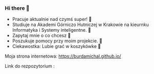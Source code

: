### Hi there 👋
- Pracuje aktualnie nad czymś super! 🔭
- Studiuje na Akademi Górniczo Hutniczej w Krakowie na kieurnku Informatyka i Systemy inteligentne. 🌱
- Zapytaj mnie o co chcesz 💬
- Poszukuje pomocy przy moim projekcie. 🤔
- Ciekawostka: Lubie grać w koszykówke 🏀

Moja strona internetowa: https://burdamichal.github.io/

Link do rezpozytorium :



